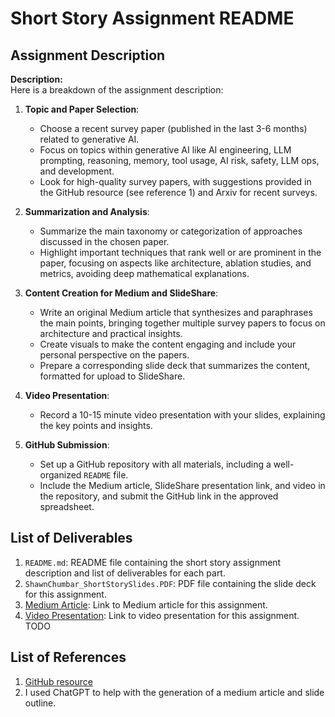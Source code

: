# Short Story Assignment README

## Assignment Description

**Description:**  
Here is a breakdown of the assignment description:

1. **Topic and Paper Selection**:
   - Choose a recent survey paper (published in the last 3-6 months) related to generative AI.
   - Focus on topics within generative AI like AI engineering, LLM prompting, reasoning, memory, tool usage, AI risk, safety, LLM ops, and development.
   - Look for high-quality survey papers, with suggestions provided in the GitHub resource (see reference 1) and Arxiv for recent surveys.

2. **Summarization and Analysis**:
   - Summarize the main taxonomy or categorization of approaches discussed in the chosen paper.
   - Highlight important techniques that rank well or are prominent in the paper, focusing on aspects like architecture, ablation studies, and metrics, avoiding deep mathematical explanations.

3. **Content Creation for Medium and SlideShare**:
   - Write an original Medium article that synthesizes and paraphrases the main points, bringing together multiple survey papers to focus on architecture and practical insights.
   - Create visuals to make the content engaging and include your personal perspective on the papers.
   - Prepare a corresponding slide deck that summarizes the content, formatted for upload to SlideShare.

4. **Video Presentation**:
   - Record a 10-15 minute video presentation with your slides, explaining the key points and insights.

5. **GitHub Submission**:
   - Set up a GitHub repository with all materials, including a well-organized `README` file.
   - Include the Medium article, SlideShare presentation link, and video in the repository, and submit the GitHub link in the approved spreadsheet.

## List of Deliverables

1. `README.md`: README file containing the short story assignment description and list of deliverables for each part.
2. `ShawnChumbar_ShortStorySlides.PDF`: PDF file containing the slide deck for this assignment.
3. [Medium Article](https://medium.com/@shawn.chumbar/pushing-the-boundaries-of-ai-how-autonomous-agents-with-llms-are-shaping-the-future-60782a5105da): Link to Medium article for this assignment.
4. [Video Presentation](https://youtube.com): Link to video presentation for this assignment. TODO

## List of References

1. [GitHub resource](https://github.com/aishwaryanr/awesome-generative-ai-guide/blob/main/research_updates/survey_papers.md)
2. I used ChatGPT to help with the generation of a medium article and slide outline.
